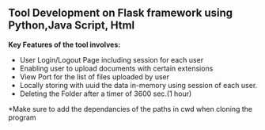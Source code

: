 ## Tool Development on Flask framework using Python,Java Script, Html

**Key Features of the tool involves:**

- User Login/Logout Page including session for each user
- Enabling user to upload documents with certain extensions
- View Port for the list of files uploaded by user 
- Locally storing with uuid the data in-memory using session of each user.
- Deleting the Folder after a timer of 3600 sec.(1 hour)

*Make sure to add the dependancies of the paths in cwd when cloning the program
